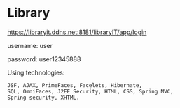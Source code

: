 # Library

https://libraryit.ddns.net:8181/libraryIT/app/login

username: user

password: user12345888

Using technologies: 
    
    JSF, AJAX, PrimeFaces, Facelets, Hibernate, 
    SQL, OmniFaces, J2EE Security, HTML, CSS, Spring MVC,
    Spring security, XHTML.
